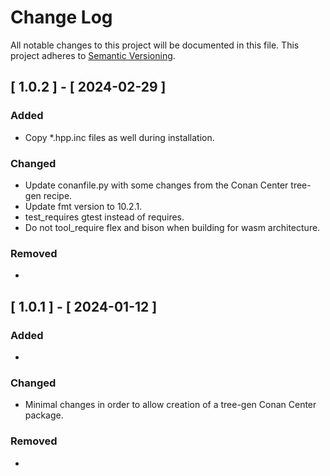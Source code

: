 # Change Log

All notable changes to this project will be documented in this file.
This project adheres to [Semantic Versioning](http://semver.org/).

## [ 1.0.2 ] - [ 2024-02-29 ]

### Added
- Copy *.hpp.inc files as well during installation.

### Changed
- Update conanfile.py with some changes from the Conan Center tree-gen recipe.
- Update fmt version to 10.2.1.
- test_requires gtest instead of requires.
- Do not tool_require flex and bison when building for wasm architecture.

### Removed
-

## [ 1.0.1 ] - [ 2024-01-12 ]

### Added
- 

### Changed
- Minimal changes in order to allow creation of a tree-gen Conan Center package.

### Removed
-
